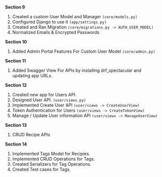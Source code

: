 **Section 9**

1.  Created a custom User Model and Manager `(core/models.py)`
2.  Configured Django to use it `(app/settings.py)`
3.  Created and Ran Migration `(core/migrations.py -> AUTH_USER_MODEL)`
4.  Normalized Emails & Encrypted Passwords

**Section 10**

1.  Added Admin Portal Features For Custom User Model `(core/admin.py)`

**Section 11**

1.  Added Swagger View For APIs by installing drf_spectacular and updating app URLs.

**Section 12**

1.  Created new app for Users API.
2.  Designed User API. `(user/views.py)`
3.  Implemented Create User API `(user/views -> CreateUserView)`
4.  Token Authentication for Users `(user/views -> CreateTokenView)`
5.  Manage / Update User information API `(user/views -> ManageUserView)`

**Section 13**

1.  CRUD Recipe APIs

**Section 14**

1.  Implemented Tags Model for Recipies.
2.  Implemented CRUD Operations for Tags.
3.  Created Serializers for Tag Operations.
4.  Created Test cases for Tags.
